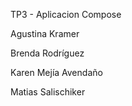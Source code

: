 TP3 - Aplicacion Compose

Agustina Kramer

Brenda Rodríguez

Karen Mejía Avendaño

Matias Salischiker
